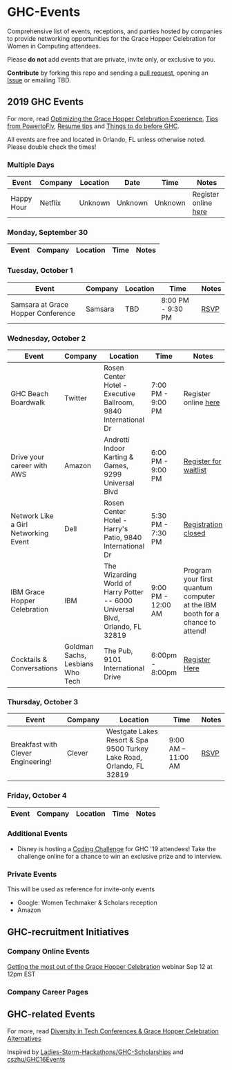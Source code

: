 # GHC-Events
Comprehensive list of events, receptions, and parties hosted by companies to provide networking opportunities for the Grace Hopper Celebration for Women in Computing attendees.

Please **do not** add events that are private, invite only, or exclusive to you.

**Contribute** by forking this repo and sending a [pull request](https://github.com/missCarrieMah/GHC-Events/pulls), opening an [Issue](https://github.com/missCarrieMah/GHC-Events/issues) or emailing TBD.

## 2019 GHC Events
For more, read [Optimizing the Grace Hopper Celebration Experience](https://medium.com/@missCarrieMah/optimizing-the-grace-hopper-celebration-experience-726d624a0733), [Tips from PowertoFly](https://blog.powertofly.com/grace-hopper-conference-2018-2603846357.html), [Resume tips](https://medium.com/@ShilpaVir/interviewing-at-ghc-the-resume-83adb6707b5a) and
[Things to do before GHC](https://medium.com/@ShilpaVir/interviewing-at-ghc-connecting-with-the-right-people-4026d6bb5fda).

All events are free and located in Orlando, FL unless otherwise noted. Please double check the times!

### Multiple Days
| Event 	| Company 	| Location 	| Date 	| Time 	| Notes 	|
|-------	|---------	|----------	|------	|------	|-------	|
|Happy Hour|Netflix|Unknown|Unknown|Unknown|Register online [here](https://netflixeventghc2019.splashthat.com/)|

### Monday, September 30
| Event 	| Company 	| Location 	| Time 	| Notes 	|
|-------	|---------	|----------	|------	|-------	|

### Tuesday, October 1
|Event	                | Company       | Location     | Time	   | Notes       |
|---------------------- |-------------- |------------- |-------- |------------ |
| Samsara at Grace Hopper Conference | Samsara | TBD | 8:00 PM - 9:30 PM | [RSVP](https://jumpstart.me/discover/events/samsara/samsara-at-grace-hopper-celebration/e7db5d4e-21e6-4d24-be69-732d1bf58e2f)|

### Wednesday, October 2
| Event 	| Company 	| Location 	| Time 	| Notes 	|
|-------	|---------	|----------	|------	|-------	|
|GHC Beach Boardwalk|Twitter|Rosen Center Hotel - Executive Ballroom, 9840 International Dr |7:00 PM - 9:00 PM|Register online [here](https://ghc2019.splashthat.com)|
|Drive your career with AWS|Amazon|Andretti Indoor Karting & Games, 9299 Universal Blvd |6:00 PM - 9:00 PM|[Register for waitlist](https://aws-bts-orlando.splashthat.com/)
|Network Like a Girl Networking Event|Dell|Rosen Center Hotel - Harry's Patio, 9840 International Dr|5:30 PM - 7:30 PM| [Registration closed](https://docs.google.com/forms/d/e/1FAIpQLSeHEU0EBxXYgvCB4yYagwsbhHSoxQQsD4CLwFWf3J9gRSP2yA/closedform)
|IBM Grace Hopper Celebration |IBM |The Wizarding World of Harry Potter -- 6000 Universal Blvd, Orlando, FL 32819 |9:00 PM - 12:00 AM |Program your first quantum computer at the IBM booth for a chance to attend! |
|Cocktails & Conversations|Goldman Sachs, Lesbians Who Tech|The Pub, 9101 International Drive|6:00pm - 8:00pm| [Register Here](https://www.eventbrite.com/e/goldman-sachs-x-lesbians-who-tech-allies-grace-hopper-edition-tickets-73321565777?internal_ref=login)|

### Thursday, October 3
| Event 	| Company 	| Location 	| Time 	| Notes 	|
|-------	|---------	|----------	|------	|-------	|
| Breakfast with Clever Engineering! | Clever | Westgate Lakes Resort & Spa 9500 Turkey Lake Road, Orlando, FL 32819 | 9:00 AM – 11:00 AM  | [RSVP](https://www.eventbrite.com/e/breakfast-with-clever-engineering-tickets-72154057729?aff=eemailordconf&utm_campaign=order_confirm&utm_medium=email&ref=eemailordconf&utm_source=eventbrite&utm_term=viewevent)|

### Friday, October 4
| Event 	| Company 	| Location 	| Time 	| Notes 	|
|-------	|---------	|----------	|------	|-------	|

### Additional Events
* Disney is hosting a [Coding Challenge](https://www.hackerrank.com/tests/cm41cqlk7ib/60954977e5ccec32b7f69c550ecf2676) for GHC '19 attendees!  Take the challenge online for a chance to win an exclusive prize and to interview.

### Private Events
This will be used as reference for invite-only events
* Google: Women Techmaker & Scholars reception
* Amazon

## GHC-recruitment Initiatives

### Company Online Events
[Getting the most out of the Grace Hopper Celebration](https://lnkd.in/edF-wq6) webinar Sep 12 at 12pm EST

### Company Career Pages

## GHC-related Events


For more, read [Diversity in Tech Conferences & Grace Hopper Celebration Alternatives](https://code.likeagirl.io/diversity-in-tech-conferences-grace-hopper-celebration-alternatives-bd9c8d01e18d)

Inspired by [Ladies-Storm-Hackathons/GHC-Scholarships](https://github.com/Ladies-Storm-Hackathons/GHC-Scholarships) and [cszhu/GHC16Events](https://github.com/cszhu/GHC16Events)
